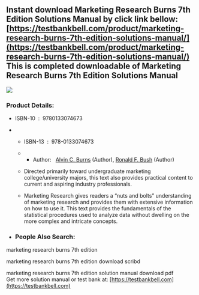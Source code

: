 Instant download **Marketing Research Burns 7th Edition Solutions Manual** by click link bellow:  
[https://testbankbell.com/product/marketing-research-burns-7th-edition-solutions-manual/](https://testbankbell.com/product/marketing-research-burns-7th-edition-solutions-manual/)  
This is completed downloadable of Marketing Research Burns 7th Edition Solutions Manual
---------------------------------------------------------------------------------------


![](https://testbankbell.com/wp-content/uploads/2023/05/Marketing_Research_Burns_Bush_7th__88944.1417115372.1280.1280.jpg)
### Product Details:


* ISBN-10 ‏ : ‎ 9780133074673
* * ISBN-13 ‏ : ‎ 978-0133074673
  * * Author:   [Alvin C. Burns](https://www.amazon.com/Alvin-C-Burns/e/B001IOF80Y/ref=dp_byline_cont_book_1) (Author), [Ronald F. Bush](https://www.amazon.com/s/ref=dp_byline_sr_book_2?ie=UTF8&field-author=Ronald+F.+Bush&text=Ronald+F.+Bush&sort=relevancerank&search-alias=books) (Author)
   
  * Directed primarily toward undergraduate marketing college/university majors, this text also provides practical content to current and aspiring industry professionals.
 
  * Marketing Research gives readers a “nuts and bolts” understanding of marketing research and provides them with extensive information on how to use it. This text provides the fundamentals of the statistical procedures used to analyze data without dwelling on the more complex and intricate concepts.
 
* ### People Also Search:

marketing research burns 7th edition

marketing research burns 7th edition download scribd

marketing research burns 7th edition solution manual download pdf  
 Get more solution manual or test bank at: [https://testbankbell.com](https://testbankbell.com)
